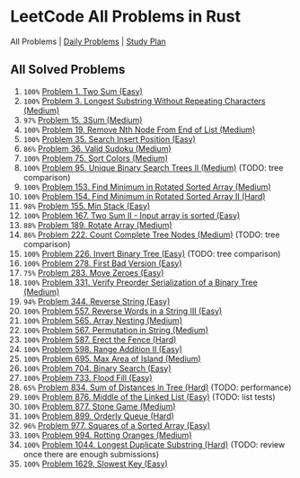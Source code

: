 LeetCode All Problems in Rust
=============================

All Problems | [Daily Problems](DAILY.md) | [Study Plan](STUDY_PLAN.md)

All Solved Problems
-------------------

1. `100%` [Problem 1. Two Sum (Easy)](problem_0001/)
2. `100%` [Problem 3. Longest Substring Without Repeating Characters (Medium)](problem_0003/)
3. `97%` [Problem 15. 3Sum (Medium)](problem_0015/)
4. `100%` [Problem 19. Remove Nth Node From End of List (Medium)](problem_0019/)
5. `100%` [Problem 35. Search Insert Position (Easy)](problem_0035/)
6. `86%` [Problem 36. Valid Sudoku (Medium)](problem_0036/)
7. `100%` [Problem 75. Sort Colors (Medium)](problem_0075/)
8. `100%` [Problem 95. Unique Binary Search Trees II (Medium)](problem_0095/) (TODO: tree comparison)
9. `100%` [Problem 153. Find Minimum in Rotated Sorted Array (Medium)](problem_0153/)
10. `100%` [Problem 154. Find Minimum in Rotated Sorted Array II (Hard)](problem_0154/)
11. `98%` [Problem 155. Min Stack (Easy)](problem_0155/)
12. `100%` [Problem 167. Two Sum II - Input array is sorted (Easy)](problem_0167/)
13. `88%` [Problem 189. Rotate Array (Medium)](problem_0189/)
14. `86%` [Problem 222. Count Complete Tree Nodes (Medium)](problem_0222/) (TODO: tree comparison)
15. `100%` [Problem 226. Invert Binary Tree (Easy)](problem_0226/) (TODO: tree comparison)
16. `100%` [Problem 278. First Bad Version (Easy)](problem_0278/)
17. `75%` [Problem 283. Move Zeroes (Easy)](problem_0283/)
18. `100%` [Problem 331. Verify Preorder Serialization of a Binary Tree (Medium)](problem_0331/)
19. `94%` [Problem 344. Reverse String (Easy)](problem_0344/)
20. `100%` [Problem 557. Reverse Words in a String III (Easy)](problem_0557/)
21. `100%` [Problem 565. Array Nesting (Medium)](problem_0565/)
22. `100%` [Problem 567. Permutation in String (Medium)](problem_0567/)
23. `100%` [Problem 587. Erect the Fence (Hard)](problem_0587/)
24. `100%` [Problem 598. Range Addition II (Easy)](problem_0598/)
25. `100%` [Problem 695. Max Area of Island (Medium)](problem_0695/)
26. `100%` [Problem 704. Binary Search (Easy)](problem_0704/)
27. `100%` [Problem 733. Flood Fill (Easy)](problem_0733/)
28. `65%` [Problem 834. Sum of Distances in Tree (Hard)](problem_0834/) (TODO: performance)
29. `100%` [Problem 876. Middle of the Linked List (Easy)](problem_0876/) (TODO: list tests)
30. `100%` [Problem 877. Stone Game (Medium)](problem_0877/)
31. `100%` [Problem 899. Orderly Queue (Hard)](problem_0899/)
32. `96%` [Problem 977. Squares of a Sorted Array (Easy)](problem_0977/)
33. `100%` [Problem 994. Rotting Oranges (Medium)](problem_0994/)
34. `100%` [Problem 1044. Longest Duplicate Substring (Hard)](problem_1044/) (TODO: review once there are enough submissions)
35. `100%` [Problem 1629. Slowest Key (Easy)](problem_1629/)
